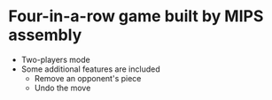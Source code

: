 # Four-in-a-row game built by MIPS assembly 
- Two-players mode
- Some additional features are included
  + Remove an opponent's piece
  + Undo the move
